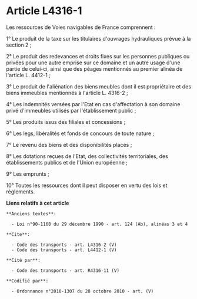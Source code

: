 # Article L4316-1

Les ressources de Voies navigables de France comprennent : 

1° Le produit de la taxe sur les titulaires d'ouvrages hydrauliques prévue à la section 2 ; 

2° Le produit des redevances et droits fixes sur les personnes publiques ou privées pour une autre emprise sur ce domaine et
un autre usage d'une partie de celui-ci, ainsi que des péages mentionnés au premier alinéa de l'article L. 4412-1 ; 

3° Le produit de l'aliénation des biens meubles dont il est propriétaire et des biens immeubles mentionnés à l'article L.
4316-2 ; 

4° Les indemnités versées par l'Etat en cas d'affectation à son domaine privé d'immeubles utilisés par l'établissement
public ; 

5° Les produits issus des filiales et concessions ; 

6° Les legs, libéralités et fonds de concours de toute nature ; 

7° Le revenu des biens et des disponibilités placés ; 

8° Les dotations reçues de l'Etat, des collectivités territoriales, des établissements publics et de l'Union européenne ; 

9° Les emprunts ; 

10° Toutes les ressources dont il peut disposer en vertu des lois et règlements.

**Liens relatifs à cet article**

	**Anciens textes**:

	  - Loi n°90-1168 du 29 décembre 1990 - art. 124 (Ab), alinéas 3 et 4

	**Cite**:

	  - Code des transports - art. L4316-2 (V)
	  - Code des transports - art. L4412-1 (V)

	**Cité par**:

	  - Code des transports - art. R4316-11 (V)

	**Codifié par**:

	  - Ordonnance n°2010-1307 du 28 octobre 2010 - art. (V)
